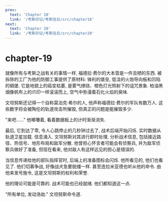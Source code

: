 ```yaml
---
prev:
  text: 'Chapter 18'
  link: '/考斯印记/考斯往日/src/chapter18'
next:
  text: 'Chapter 20'
  link: '/考斯印记/考斯往日/src/chapter20'
---
```


# chapter-19

就像所有与考斯之战有关的事情一样, 福德拉·费尔的大本营是一件丑陋的东西. 被拆除的工厂为他的防御工事提供了原材料: 锋利的堡垒, 低洼的火炮导向板和凹陷的碉堡. 它是地貌上的癌变枯萎, 是雾气缭绕、橙色灯光照射下的诅咒景象. 柏油黑烟像帆布上的爪印一样滚滚而上, 空气中弥漫着石化火焰的臭味.

文坦努斯还记得一个自称莫泊克·希尔的人, 他声称福德拉·费尔的军队有数万人. 这些数字将会被陶伦的轨道攻击所摧毁, 但真正的问题是能摧毁多少.

"来吧……" 他嘟囔着, 看着数据板上的计时渐渐消失.

最后, 它到达了零, 令人心跳停止的几秒钟过去了, 战术后端开始闪烁. 实时数据从轨道卫星加载. 信息涌入. 文坦努斯对其进行即时处理, 分析战术信息, 包括接近路径、热信号、地形布局和敌军分散. 他曾担心怀言者可能会有侦察兵, 并为敌军侦察兵做好了准备, 但现在看来, 他对敌人有这样远见的担心是错误的.

当信息传递给他的部队指挥官时, 后端上的准备图标会闪烁. 他所看见的, 他们也看见了. 他们切慕争战, 好像战犬急要脱缰一样. 甚至连拉米亚德也听从他的命令. 由他来发号施令, 这是文坦努斯的权利和荣誉.

他的理论可能是可靠的. 战术可能也已经就绪. 他们都知道这一点.

"所有单位, 发动浩劫." 文坦努斯命令道.

